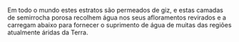 ﻿Em todo o mundo estes estratos são permeados de giz, e estas camadas de semirrocha porosa recolhem água nos seus afloramentos revirados e a carregam abaixo para fornecer o suprimento de água de muitas das regiões atualmente áridas da Terra.